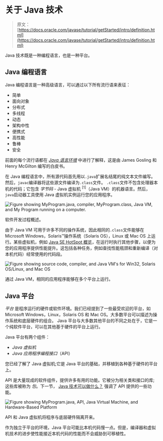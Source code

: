 # 关于 Java 技术

> 原文： [https://docs.oracle.com/javase/tutorial/getStarted/intro/definition.html](https://docs.oracle.com/javase/tutorial/getStarted/intro/definition.html)

Java 技术既是一种编程语言，也是一种平台。

## Java 编程语言

Java 编程语言是一种高级语言，可以通过以下所有流行语来表征：


*   简单
*   面向对象
*   分布式
*   多线程
*   动态
*   架构中性
*   便携式
*   高性能
*   鲁棒
*   安全


前面的每个流行语都在 [_Java 语言环境_](http://www.oracle.com/technetwork/java/langenv-140151.html) 中进行了解释，这是由 James Gosling 和 Henry McGilton 编写的白皮书。

在 Java 编程语言中，所有源代码首先用以`.java`扩展名结尾的纯文本文件编写。然后，`javac`编译器将这些源文件编译为`.class`文件。 `.class`文件不包含处理器本机的代码；它包含 _字节码_ - Java 虚拟机 <sup>[1]</sup>（Java VM）的机器语言。然后，`java`启动器工具使用 Java 虚拟机实例运行您的应用程序。

![Figure showing MyProgram.java, compiler, MyProgram.class, Java VM, and My Program running on a computer.](img/33167633b277fd83e02ef5a731e00045.jpg)

软件开发过程概述。



由于 Java VM 可用于许多不同的操作系统，因此相同的`.class`文件能够在 Microsoft Windows，Solaris™操作系统（Solaris OS），Linux 或 Mac OS 上运行。某些虚拟机，例如 [Java SE HotSpot 概览](http://www.oracle.com/technetwork/java/javase/tech/index-jsp-136373.html)，在运行时执行其他步骤，以便为您的应用程序提供性能提升。这包括各种任务，例如查找性能瓶颈和重新编译（对本机代码）经常使用的代码段。

![Figure showing source code, compiler, and Java VM's for Win32, Solaris OS/Linux, and Mac OS](img/0bdba43143fe74ca908f316eb73f0ab7.jpg)

通过 Java VM，相同的应用程序能够在多个平台上运行。



## Java 平台

_平台_ 是程序运行的硬件或软件环境。我们已经提到了一些最受欢迎的平台，如 Microsoft Windows，Linux，Solaris OS 和 Mac OS。大多数平台可以描述为操作系统和底层硬件的组合。 Java 平台与大多数其他平台的不同之处在于，它是一个纯软件平台，可以在其他基于硬件的平台上运行。

Java 平台有两个组件：

*   _Java 虚拟机_
*   _Java 应用程序编程接口_（API）

您已经了解了 Java 虚拟机;它是 Java 平台的基础，并移植到各种基于硬件的平台上。

API 是大量现成的软件组件，提供许多有用的功能。它被分为相关类和接口的库;这些库被称为 _包_。下一节， [Java 技术可以做什么？](cando.html) 强调了 API 提供的一些功能。

![Figure showing MyProgram.java, API, Java Virtual Machine, and Hardware-Based Platform](img/487483258c8ef14e800a55d6ae726828.jpg)

API 和 Java 虚拟机将程序与底层硬件隔离开来。



作为独立于平台的环境，Java 平台可能比本机代码慢一点。但是，编译器和虚拟机技术的进步使性能接近本机代码的性能而不会威胁到可移植性。